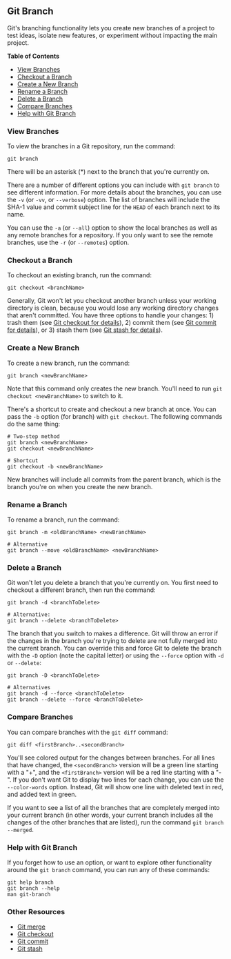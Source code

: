 ## Git Branch

Git's branching functionality lets you create new branches of a project to test ideas, isolate new features, or experiment without impacting the main project.

**Table of Contents**
- [View Branches](#view-branches)
- [Checkout a Branch](#checkout-a-branch)
- [Create a New Branch](#create-a-new-branch)
- [Rename a Branch](#rename-a-branch)
- [Delete a Branch](#delete-a-branch)
- [Compare Branches](#compare-branches)
- [Help with Git Branch](#help-with-git-branch)

### View Branches
To view the branches in a Git repository, run the command:
```shell
git branch
```

There will be an asterisk (\*) next to the branch that you're currently on.

There are a number of different options you can include with `git branch` to see different information. For more details about the branches, you can use the `-v` (or `-vv`, or `--verbose`) option. The list of branches will include the SHA-1 value and commit subject line for the `HEAD` of each branch next to its name.

You can use the `-a` (or `--all`) option to show the local branches as well as any remote branches for a repository. If you only want to see the remote branches, use the `-r` (or `--remotes`) option.

### Checkout a Branch
To checkout an existing branch, run the command:
```shell
git checkout <branchName>
```

Generally, Git won't let you checkout another branch unless your working directory is clean, because you would lose any working directory changes that aren't committed. You have three options to handle your changes: 1) trash them (see [Git checkout for details](../git-checkout/index.md)), 2) commit them (see [Git commit for details](../git-commit/index.md)), or 3) stash them (see [Git stash for details](../git-stash/index.md)).

### Create a New Branch
To create a new branch, run the command:
```shell
git branch <newBranchName>
```

Note that this command only creates the new branch. You'll need to run `git checkout <newBranchName>` to switch to it.

There's a shortcut to create and checkout a new branch at once. You can pass the `-b` option (for branch) with `git checkout`. The following commands do the same thing:
```shell
# Two-step method
git branch <newBranchName>
git checkout <newBranchName>

# Shortcut
git checkout -b <newBranchName>
```

New branches will include all commits from the parent branch, which is the branch you're on when you create the new branch.

### Rename a Branch
To rename a branch, run the command:
```shell
git branch -m <oldBranchName> <newBranchName>

# Alternative
git branch --move <oldBranchName> <newBranchName>
```

### Delete a Branch
Git won't let you delete a branch that you're currently on. You first need to checkout a different branch, then run the command:
```shell
git branch -d <branchToDelete>

# Alternative:
git branch --delete <branchToDelete>
```

The branch that you switch to makes a difference. Git will throw an error if the changes in the branch you're trying to delete are not fully merged into the current branch. You can override this and force Git to delete the branch with the `-D` option (note the capital letter) or using the `--force` option with `-d` or `--delete`:
```shell
git branch -D <branchToDelete>

# Alternatives
git branch -d --force <branchToDelete>
git branch --delete --force <branchToDelete>
```

### Compare Branches
You can compare branches with the `git diff` command:
```shell
git diff <firstBranch>..<secondBranch>
```

You'll see colored output for the changes between branches. For all lines that have changed, the `<secondBranch>` version will be a green line starting with a "+", and the `<firstBranch>` version will be a red line starting with a "-". If you don't want Git to display two lines for each change, you can use the `--color-words` option. Instead, Git will show one line with deleted text in red, and added text in green.

If you want to see a list of all the branches that are completely merged into your current branch (in other words, your current branch includes all the changes of the other branches that are listed), run the command `git branch --merged`.

### Help with Git Branch
If you forget how to use an option, or want to explore other functionality around the `git branch` command, you can run any of these commands:
```shell
git help branch
git branch --help
man git-branch
```

### Other Resources
- [Git merge](../git-merge/index.md)
- [Git checkout](../git-checkout/index.md)
- [Git commit](../git-commit/index.md)
- [Git stash](../git-stash/index.md)
